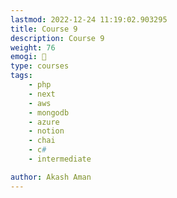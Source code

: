 ```yaml
---
lastmod: 2022-12-24 11:19:02.903295
title: Course 9
description: Course 9
weight: 76
emogi: 🤫
type: courses
tags: 
    - php
    - next
    - aws
    - mongodb
    - azure
    - notion
    - chai
    - c#
    - intermediate

author: Akash Aman
---
```

